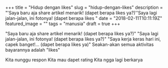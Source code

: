 +++
title = "Hidup dengan likes"
slug = "hidup-dengan-likes"
description = "'Saya baru aja share artikel menarik! (dapet berapa likes ya?)''Saya lagi jalan-jalan, ini fotonya! (dapet berapa likes "
date = "2018-02-11T10:11:19Z"
featured_image = ""
tags = "manusia"
draft = true
+++ 
 
"Saya baru aja share artikel menarik! (dapet berapa likes ya?)"
"Saya lagi jalan-jalan, ini fotonya! (dapet berapa likes ya?)"
"Saya kerja keras hari ini, capek banget!... (dapet berapa likes ya)"
Seakan-akan semua aktivitas bayarannya adalah "likes"

Kita nunggu respon
Kita mau dapet rating
Kita ngga lagi berkarya